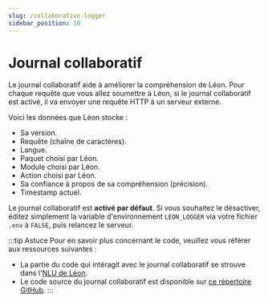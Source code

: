 ```yaml
---
slug: /collaborative-logger
sidebar_position: 10
---
```


# Journal collaboratif

Le journal collaboratif aide à améliorer la compréhension de Léon. Pour chaque requête que vous allez soumettre à Léon, si le journal collaboratif est activé, il va envoyer une requête HTTP à un serveur externe.

Voici les données que Léon stocke :

- Sa version.
- Requête (chaîne de caractères).
- Langue.
- Paquet choisi par Léon.
- Module choisi par Léon.
- Action choisi par Léon.
- Sa confiance à propos de sa compréhension (précision).
- Timestamp actuel.

Le journal collaboratif est **activé par défaut**. Si vous souhaitez le désactiver, éditez simplement la variable d'environnement `LEON_LOGGER` via votre fichier `.env` à `FALSE`, puis relancez le serveur.

:::tip Astuce
Pour en savoir plus concernant le code, veuillez vous référer aux ressources suivantes :

- La partie du code qui intéragit avec le journal collaboratif se strouve dans l'[NLU de Léon](https://github.com/leon-ai/leon/blob/develop/server/src/core/nlu.js).
- Le code source du journal collaboratif est disponible sur [ce répertoire GitHub](https://github.com/leon-ai/leon-logger).
:::

